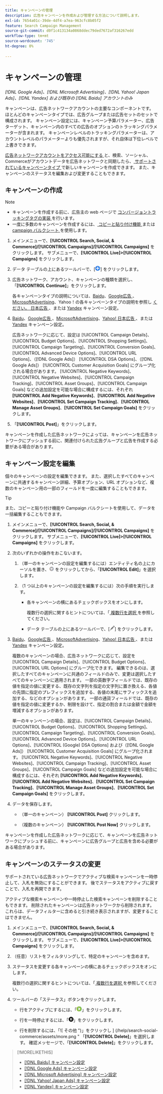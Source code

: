 ```yaml
---
title: キャンペーンの管理
description: 広告キャンペーンを作成および管理する方法について説明します。
exl-id: 7654a01c-39de-4df4-a7ea-963cfc8b05f2
feature: Search Campaign Management
source-git-commit: d0f1c413134a0868ddec79ded7672af316267edd
workflow-type: tm+mt
source-wordcount: '745'
ht-degree: 0%

---
```


# キャンペーンの管理

*[!DNL Google Ads]、[!DNL Microsoft Advertising]、[!DNL Yahoo! Japan Ads]、[!DNL Yandex] および既存の [!DNL Baidu] アカウントのみ*

キャンペーンは、広告ネットワークアカウントの主要なコンポーネントです。 ほとんどのキャンペーンタイプでは、広告グループまたは広告セットのセットで構成されます。 キャンペーン設定には、キャンペーン予算パラメーター、広告ターゲット、キャンペーン内のすべての広告のオプションのトラッキングパラメーターが含まれます。 キャンペーンレベルのトラッキングパラメーターは、アカウントレベルのパラメーターよりも優先されますが、それ自体は下位レベルで上書きできます。

[ 広告ネットワークアカウントをアクセス可能にする ](/help/search-social-commerce/campaign-management/accounts/ad-network-account-manage.md) と、検索、ソーシャル、Commerceがアカウントデータを広告ネットワークと同期したら、[ サポートされているキャンペーンタイプ ](/help/search-social-commerce/introduction/supported-inventory.md) で新しいキャンペーンを作成できます。 また、キャンペーンのステータスを編集および変更することもできます。

## キャンペーンの作成

>[!NOTE]
>
>* キャンペーンを作成する前に、広告主の web ページで [ コンバージョントラッキングタグの実装 ](/help/search-social-commerce/tracking/conversion-tracking-about.md) を行います。
>* 一度に多数のキャンペーンを作成するには、[ コピーと貼り付け機能 ](/help/search-social-commerce/campaign-management/campaigns/copy-paste.md) または [campaign バルクシート ](/help/search-social-commerce/campaign-management/bulksheets/bulksheet-about.md) を使用します。

1. メインメニューで、**[!UICONTROL Search, Social, & Commerce]/[!UICONTROL Campaigns]/[!UICONTROL Campaigns]** をクリックします。 サブメニューで、**[!UICONTROL Live]>[!UICONTROL Campaigns]** をクリックします。

1. データ テーブルの上にあるツールバーで、[![ 作成 ](/help/search-social-commerce/assets/add.png " 作成 ")] をクリックします。

1. 広告ネットワーク、アカウント、キャンペーンの種類を選択し、「**[!UICONTROL Continue]**」をクリックします。

   各キャンペーンタイプの説明については、[Baidu](/help/search-social-commerce/campaign-management/campaigns/campaign-settings-baidu.md)、[Google広告 ](/help/search-social-commerce/campaign-management/campaigns/campaign-settings-google.md)、[MicrosoftAdvertising](/help/search-social-commerce/campaign-management/campaigns/campaign-settings-microsoft.md)、Yahoo！の各キャンペーンタイプの説明を参照し [ ください。 日本広告 ](/help/search-social-commerce/campaign-management/campaigns/campaign-settings-yahoo-japan.md)、または [Yandex](/help/search-social-commerce/campaign-management/campaigns/campaign-settings-yandex.md) キャンペーン設定。

1. [Baidu](/help/search-social-commerce/campaign-management/campaigns/campaign-settings-baidu.md)、[Google広告 ](/help/search-social-commerce/campaign-management/campaigns/campaign-settings-google.md)、[MicrosoftAdvertising](/help/search-social-commerce/campaign-management/campaigns/campaign-settings-microsoft.md)、[Yahoo! 日本広告 ](/help/search-social-commerce/campaign-management/campaigns/campaign-settings-yahoo-japan.md)、または [Yandex](/help/search-social-commerce/campaign-management/campaigns/campaign-settings-yandex.md) キャンペーン設定。

   広告ネットワークに応じて、設定は [!UICONTROL Campaign Details]、[!UICONTROL Budget Options]、[!UICONTROL Shopping Settings]、[!UICONTROL Campaign Targeting]、[!UICONTROL Conversion Goals]、[!UICONTROL Advanced Device Options]、[!UICONTROL URL Options]、（[!DNL Google Ads]） [!UICONTROL DSA Options]、（[!DNL Google Ads]） [!UICONTROL Customer Acquisition Goals] にグループ化される場合があります。 [!UICONTROL Negative Keywords]、[!UICONTROL Negative Websites]、[!UICONTROL Campaign Tracking]、[!UICONTROL Asset Groups]、[!UICONTROL Campaign Goals] などの追加設定を可能な場合に構成するには、それぞれ **[!UICONTROL Add Negative Keywords]**、**[!UICONTROL Add Negative Websites]**、**[!UICONTROL Set Campaign Tracking]**、**[!UICONTROL Manage Asset Groups]**、**[!UICONTROL Set Campaign Goals]** をクリックします。

1. 「**[!UICONTROL Post]**」をクリックします。

キャンペーンを作成した広告ネットワークによっては、キャンペーンを広告ネットワークにプッシュする前に、関連付けられた広告グループと広告を作成する必要がある場合があります。

## キャンペーン設定を編集

個々のキャンペーンの設定を編集できます。 また、選択したすべてのキャンペーンに共通するキャンペーン詳細、予算オプション、URL オプションなど、複数のキャンペーン用の一部のフィールドを一度に編集することもできます。

>[!TIP]
>
>また、コピーと貼り付け機能や Campaign バルクシートを使用して、データを一括編集することもできます。

1. メインメニューで、**[!UICONTROL Search, Social, & Commerce]/[!UICONTROL Campaigns]/[!UICONTROL Campaigns]** をクリックします。 サブメニューで、**[!UICONTROL Live]>[!UICONTROL Campaigns]** をクリックします。

1. 次のいずれかの操作をおこないます。

   1. （単一のキャンペーンの設定を編集するには）エンティティ名の上にカーソルを置き、![ メニューアイコン ](/help/search-social-commerce/assets/arrow-dropdown-menu.png " メニューアイコン ") をクリックしてから、「**[!UICONTROL Edit]**」を選択します。

   1. （1 つ以上のキャンペーンの設定を編集するには）次の手順を実行します。

      * 各キャンペーンの横にあるチェックボックスをオンにします。

        複数行の選択に関するヒントについては、「[ 複数行を選択 ](/help/search-social-commerce/common-tasks/navigation-editing-selection/multiple-rows-select.md) を参照してください。

      * データ テーブルの上にあるツールバーで、[![ 編集 ](/help/search-social-commerce/assets/edit.png " 編集 ")] をクリックします。

1. [Baidu](/help/search-social-commerce/campaign-management/campaigns/campaign-settings-baidu.md)、[Google広告 ](/help/search-social-commerce/campaign-management/campaigns/campaign-settings-google.md)、[MicrosoftAdvertising](/help/search-social-commerce/campaign-management/campaigns/campaign-settings-microsoft.md)、[Yahoo! 日本広告 ](/help/search-social-commerce/campaign-management/campaigns/campaign-settings-yahoo-japan.md)、または [Yandex](/help/search-social-commerce/campaign-management/campaigns/campaign-settings-yandex.md) キャンペーン設定。

   複数のキャンペーンの場合、広告ネットワークに応じて、設定を [!UICONTROL Campaign Details]、[!UICONTROL Budget Options]、[!UICONTROL URL Options] にグループ化できます。 編集できるのは、選択したすべてのキャンペーンに共通のフィールドのみで、変更は選択したすべてのキャンペーンに適用されます。 一部の英数字フィールドでは、既存の値を指定の値に変更する、既存の文字列を指定の文字列に置き換える、各値の先頭に指定のプレフィックスを追加する、各値の末尾にサフィックスを追加する、などのオプションがあります。 一部の通貨フィールドでは、既存の値を指定の値に変更するか、制限を設けて、指定の割合または金額で金額を増減するオプションがあります。

   単一のキャンペーンの場合、設定は、[!UICONTROL Campaign Details]、[!UICONTROL Budget Options]、[!UICONTROL Shopping Settings]、[!UICONTROL Campaign Targeting]、[!UICONTROL Conversion Goals]、[!UICONTROL Advanced Device Options]、[!UICONTROL URL Options]、[!UICONTROL (Google) DSA Options] および（[!DNL Google Ads]） [!UICONTROL Customer Acquisition Goals] にグループ化されます。 [!UICONTROL Negative Keywords]、[!UICONTROL Negative Websites]、[!UICONTROL Campaign Tracking]、[!UICONTROL Asset Groups]、[!UICONTROL Campaign Goals] などの追加設定を可能な場合に構成するには、それぞれ **[!UICONTROL Add Negative Keywords]**、**[!UICONTROL Add Negative Websites]**、**[!UICONTROL Set Campaign Tracking]**、**[!UICONTROL Manage Asset Groups]**、**[!UICONTROL Set Campaign Goals]** をクリックします。

1. データを保存します。

   * （単一のキャンペーン） **[!UICONTROL Post]** クリックします。

   * （複数のキャンペーン） **[!UICONTROL Post Now]** クリックします。

キャンペーンを作成した広告ネットワークに応じて、キャンペーンを広告ネットワークにプッシュする前に、キャンペーンに広告グループと広告を含める必要がある場合があります。

## キャンペーンのステータスの変更

サポートされている広告ネットワークでアクティブな検索キャンペーンを一時停止して、入札を無効にすることができます。 後でステータスをアクティブに戻すことで、入札を再開できます。

アクティブな検索キャンペーンや一時停止した検索キャンペーンを削除することもできます。 削除されたキャンペーンは広告ネットワークから削除されます。 これらは、データフィルターに含めると引き続き表示されますが、変更することはできません。

1. メインメニューで、**[!UICONTROL Search, Social, & Commerce]/[!UICONTROL Campaigns]/[!UICONTROL Campaigns]** をクリックします。 サブメニューで、**[!UICONTROL Live]>[!UICONTROL Campaigns]** をクリックします。

1. （任意）リストをフィルタリングして、特定のキャンペーンを含めます。

1. ステータスを変更する各キャンペーンの横にあるチェックボックスをオンにします。

   複数行の選択に関するヒントについては、「[ 複数行を選択 ](/help/search-social-commerce/common-tasks/navigation-editing-selection/multiple-rows-select.md) を参照してください。

1. ツールバーの「ステータス」ボタンをクリックします。

   * 行をアクティブにするには、「![ アクティブ化 ](/help/search-social-commerce/assets/activate.png " アクティブ化 ")」をクリックします。

   * 行を一時停止するには、「![ 一時停止 ](/help/search-social-commerce/assets/pause.png " 一時停止 ")」をクリックします。

   * 行を削除するには、「![ その他 ")」をクリックし ] (/help/search-social-commerce/assets/more.png " 「**[!UICONTROL Delete]**」を選択します。 確認メッセージで、「**[!UICONTROL Delete]**」をクリックします。

>[!MORELIKETHIS]
>
>* [[!DNL Baidu]  キャンペーン設定 ](/help/search-social-commerce/campaign-management/campaigns/campaign-settings-baidu.md)
>* [[!DNL Google Ads]  キャンペーン設定 ](/help/search-social-commerce/campaign-management/campaigns/campaign-settings-google.md)
>* [[!DNL Microsoft Advertising]  キャンペーン設定 ](/help/search-social-commerce/campaign-management/campaigns/campaign-settings-microsoft.md)
>* [[!DNL Yahoo! Japan Ads]  キャンペーン設定 ](/help/search-social-commerce/campaign-management/campaigns/campaign-settings-yahoo-japan.md)
>* [[!DNL Yandex]  キャンペーン設定 ](/help/search-social-commerce/campaign-management/campaigns/campaign-settings-yandex.md)
